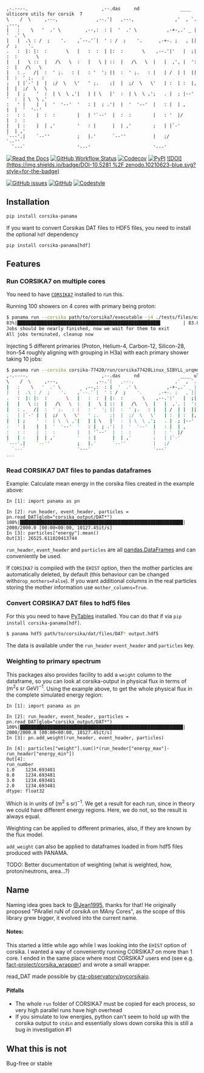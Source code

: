 ```
,-.----.                           ,--.das     nd               ____ ulticore utils for corsik  7
\    /  \     ,---,              ,--.'|   ,---,               ,'  , `.                    ,---,
|   :    \   '  .' \         ,--,:  : |  '  .' \           ,-+-,.' _ |                   '  .' \
|   |  .\ : /  ;    '.    ,`--.'`|  ' : /  ;    '.      ,-+-. ;   , ||                  /  ;    '.
.   :  |: |:  :       \   |   :  :  | |:  :       \    ,--.'|'   |  ;|                 :  :       \
|   |   \ ::  |   /\   \  :   |   \ | ::  |   /\   \  |   |  ,', |  ':                 :  |   /\   \
|   : .   /|  :  ' ;.   : |   : '  '; ||  :  ' ;.   : |   | /  | |  ||                 |  :  ' ;.   :
;   | |`-' |  |  ;/  \   \'   ' ;.    ;|  |  ;/  \   \'   | :  | :  |,                 |  |  ;/  \   \
|   | ;    '  :  | \  \ ,'|   | | \   |'  :  | \  \ ,';   . |  ; |--'                  '  :  | \  \ ,'
:   ' |    |  |  '  '--'  '   : |  ; .'|  |  '  '--'  |   : |  | ,                     |  |  '  '--'
:   : :    |  :  :        |   | '`--'  |  :  :        |   : '  |/                      |  :  :
|   | :    |  | ,'        '   : |      |  | ,'        ;   | |`-'                       |  | ,'
`---'.|    `--''          ;   |.'      `--''          |   ;/                           `--''
  `---`                   '---'                       '---'
```

[![Read the Docs](https://img.shields.io/readthedocs/panama?style=for-the-badge)](https://panama.readthedocs.io/en/latest/)
[![GitHub Workflow Status](https://img.shields.io/github/actions/workflow/status/The-Ludwig/PANAMA/ci.yml?style=for-the-badge)](https://github.com/The-Ludwig/PANAMA/actions/workflows/ci.yml)
[![Codecov](https://img.shields.io/codecov/c/github/The-Ludwig/PANAMA?label=test%20coverage&style=for-the-badge)](https://app.codecov.io/gh/The-Ludwig/PANAMA)
[![PyPI](https://img.shields.io/pypi/v/corsika-panama?style=for-the-badge)](https://pypi.org/project/corsika-panama/)
[![DOI](https://img.shields.io/badge/DOI-10.5281 %2F zenodo.10210623-blue.svg?style=for-the-badge)](https://doi.org/10.5281/zenodo.10210623)

[![GitHub issues](https://img.shields.io/github/issues-raw/The-Ludwig/PANAMA?style=for-the-badge)](https://github.com/The-Ludwig/PANAMA/issues)
[![GitHub](https://img.shields.io/github/license/The-Ludwig/PANAMA?style=for-the-badge)](https://github.com/The-Ludwig/PANAMA/blob/main/LICENSE)
[![Codestyle](https://img.shields.io/badge/codesyle-Black-black.svg?style=for-the-badge)](https://github.com/psf/black)

## Installation

```bash
pip install corsika-panama
```

If you want to convert Corsikas DAT files to HDF5 files, you need to install the optional `hdf` dependency

```
pip install corsika-panama[hdf]
```

## Features

### Run CORSIKA7 on multiple cores

You need to have [`CORSIKA7`](https://www.iap.kit.edu/corsika/79.php) installed to run this.

Running 100 showers on 4 cores with primary being proton:

```sh
$ panama run --corsika path/to/corsika7/executable -j4 ./tests/files/example_corsika.template
83%|████████████████████████████████████████████████████▋        | 83.0/100 [00:13<00:02, 6.36shower/s]
Jobs should be nearly finished, now we wait for them to exit
All jobs terminated, cleanup now
```

Injecting 5 different primaries (Proton, Helium-4, Carbon-12, Silicon-28, Iron-54 roughly aligning with grouping in H3a) with each primary shower taking 10 jobs:

```sh
$ panama run --corsika corsika-77420/run/corsika77420Linux_SIBYLL_urqmd --jobs 10 --primary ""{2212: 500, 1000020040: 250, 1000060120: 50, 1000140280: 50, 1000260540: 50}"" ./tests/files/example_corsika.template
,-.----.                           ,--.das     nd               ____ ulticore utils for corsik  7
\    /  \     ,---,              ,--.'|   ,---,               ,'  , `.                    ,---,
|   :    \   '  .' \         ,--,:  : |  '  .' \           ,-+-,.' _ |                   '  .' \
|   |  .\ : /  ;    '.    ,`--.'`|  ' : /  ;    '.      ,-+-. ;   , ||                  /  ;    '.
.   :  |: |:  :       \   |   :  :  | |:  :       \    ,--.'|'   |  ;|                 :  :       \
|   |   \ ::  |   /\   \  :   |   \ | ::  |   /\   \  |   |  ,', |  ':                 :  |   /\   \
|   : .   /|  :  ' ;.   : |   : '  '; ||  :  ' ;.   : |   | /  | |  ||                 |  :  ' ;.   :
;   | |`-' |  |  ;/  \   \'   ' ;.    ;|  |  ;/  \   \'   | :  | :  |,                 |  |  ;/  \   \
|   | ;    '  :  | \  \ ,'|   | | \   |'  :  | \  \ ,';   . |  ; |--'                  '  :  | \  \ ,'
:   ' |    |  |  '  '--'  '   : |  ; .'|  |  '  '--'  |   : |  | ,                     |  |  '  '--'
:   : :    |  :  :        |   | '`--'  |  :  :        |   : '  |/                      |  :  :
|   | :    |  | ,'        '   : |      |  | ,'        ;   | |`-'                       |  | ,'
`---'.|    `--''          ;   |.'      `--''          |   ;/                           `--''
  `---`                   '---'                       '---'                                     v0.7.2
...
```

### Read CORSIKA7 DAT files to pandas dataframes

Example: Calculate mean energy in the corsika files created in the example above:

```
In [1]: import panama as pn

In [2]: run_header, event_header, particles = pn.read_DAT(glob="corsika_output/DAT*")
100%|████████████████████████████████████████████████████████████| 2000/2000.0 [00:00<00:00, 10127.45it/s]
In [3]: particles["energy"].mean()
Out[3]: 26525.611020413744
```

`run_header`, `event_header` and `particles` are all [pandas.DataFrames](https://pandas.pydata.org/docs/reference/api/pandas.DataFrame.html) and can conveniently be used.

If `CORSIKA7` is compiled with the `EHIST` option, then the mother particles are automatically deleted, by default (this behaviour can be changed with`drop_mothers=False`).
If you want additional columns in the real particles storing the mother information use `mother_columns=True`.

### Convert CORSIKA7 DAT files to hdf5 files

For this you need to have [PyTables](https://github.com/PyTables/PyTables) installed.
You can do that if via `pip install corsika-panama[hdf]`.

```sh
$ panama hdf5 path/to/corsika/dat/files/DAT* output.hdf5
```

The data is available under the `run_header` `event_header` and `particles` key.

### Weighting to primary spectrum

This packages also provides facility to add a `weight` column to the dataframe, so you can look at corsika-output
in physical flux in terms of $(\mathrm{m^2} \mathrm{s}\ \mathrm{sr}\ \mathrm{GeV})^{-1}$.
Using the example above, to get the whole physical flux in the complete simulated energy region:

```
In [1]: import panama as pn

In [2]: run_header, event_header, particles = pn.read_DAT(glob="corsika_output/DAT*")
100%|████████████████████████████████████████████████████████████| 2000/2000.0 [00:00<00:00, 10127.45it/s]
In [3]: pn.add_weight(run_header, event_header, particles)

In [4]: particles["weight"].sum()*(run_header["energy_max"]-run_header["energy_min"])
Out[4]:
run_number
1.0    1234.693481
0.0    1234.693481
3.0    1234.693481
2.0    1234.693481
dtype: float32

```

Which is in units of $(\mathrm{m^2}\ \mathrm{s}\ \mathrm{sr})^{-1}$. We get a result for each run, since
in theory we could have different energy regions. Here, we do not, so the result is always equal.

Weighting can be applied to different primaries, also, if they are known by the flux model.

`add_weight` can also be applied to dataframes loaded in from hdf5 files produced with PANAMA.

TODO: Better documentation of weighting (what is weighted, how, proton/neutrons, area...?)

## Name

Naming idea goes back to [@Jean1995](https://github.com/Jean1995), thanks for that!
He originally proposed "PArallel ruN of corsikA on MAny Cores", as
the scope of this library grew bigger, it evolved into the current name.

#### Notes:

This started a little while ago while I was looking into the `EHIST` option
of corsika.
I wanted a way of conveniently running CORSIKA7 on more than 1 core.
I ended in the same place where most CORSIKA7 users end (see e.g. [fact-project/corsika_wrapper](https://github.com/fact-project/corsika_wrapper))
and wrote a small wrapper.

read_DAT made possible by [cta-observatory/pycorsikaio](https://github.com/cta-observatory/pycorsikaio).

#### Pitfalls

- The whole `run` folder of CORSIKA7 must be copied for each process, so very high parallel runs have high overhead
- If you simulate to low energies, python can't seem to hold up with the corsika output to `stdin` and essentially slows down corsika this is still a bug in investigation #1

## What this is not

Bug-free or stable
